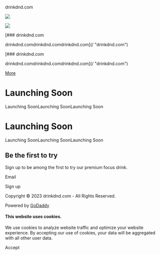 drinkdnd.com



[![](https://img1.wsimg.com/isteam/videos/uA41GmyyG8IMaxXdb)](https://websites.godaddy.com/categories/v4/videos/raw/video/uA41GmyyG8IMaxXdb)

![](https://img1.wsimg.com/isteam/videos/uA41GmyyG8IMaxXdb)

[### drinkdnd.com

drinkdnd.comdrinkdnd.comdrinkdnd.com](/ "drinkdnd.com")

[### drinkdnd.com

drinkdnd.comdrinkdnd.comdrinkdnd.com](/ "drinkdnd.com")

[More](#)

Launching Soon
==============

Launching SoonLaunching SoonLaunching Soon

Launching Soon
==============

Launching SoonLaunching SoonLaunching Soon

Be the first to try
-------------------

Sign up to be among the first to try our premium focus drink.

Email

Sign up

Copyright © 2023 drinkdnd.com - All Rights Reserved.

Powered by [GoDaddy](https://www.godaddy.com/websites/website-builder?isc=pwugc&utm_source=wsb&utm_medium=applications&utm_campaign=en-us_corp_applications_base)

#### This website uses cookies.

We use cookies to analyze website traffic and optimize your website experience. By accepting our use of cookies, your data will be aggregated with all other user data.

Accept